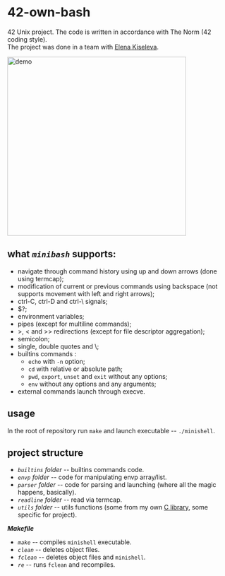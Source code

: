# 42-own-bash

42 Unix project. The code is written in accordance with The Norm (42 coding style).\
The project was done in a team with [Elena Kiseleva](https://github.com/Justlesia).

<img width="405" alt="demo" src="https://user-images.githubusercontent.com/62188694/122681378-aed39e00-d1fc-11eb-9973-03fb7026f58b.png">

## what *`minibash`* supports:
* navigate through command history using up and down arrows (done using termcap);
* modification of current or previous commands using backspace (not supports movement with left and right arrows);
* ctrl-C, ctrl-D and ctrl-\ signals;
* $?;
* environment variables;
* pipes (except for multiline commands);
* \>, < and >> redirections (except for file descriptor aggregation);
* semicolon;
* single, double quotes and \\;
* builtins commands : 
  * `echo` with `-n` option;
  * `cd` with relative or absolute path;
  * `pwd`, `export`, `unset` and `exit` without any options;
  * `env` without any options and any arguments;
* external commands launch through execve.

##  usage

In the root of repository run `make` and launch executable -- `./minishell`.

## project structure

* *`builtins` folder* -- builtins commands code.
* *`envp` folder* -- code for manipulating envp array/list.
* *`parser` folder* -- code for parsing and launching (where all the magic happens, basically).
* *`readline` folder* -- read via termcap.
* *`utils` folder* -- utils functions (some from my own [C library](https://github.com/linpoa/libft), some specific for project).

***Makefile***
* *`make`* -- compiles `minishell` executable.
* *`clean`* -- deletes object files.
* *`fclean`* -- deletes object files and `minishell`.
* *`re`* -- runs `fclean` and recompiles.
